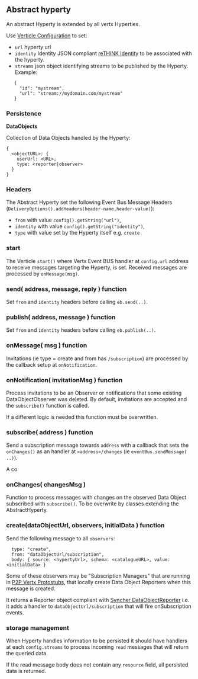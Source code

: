 ## Abstract hyperty

An abstract Hyperty is extended by all vertx Hyperties.

Use [Verticle Configuration](http://vertx.io/docs/vertx-core/java/#_passing_configuration_to_a_verticle) to set:

* `url` hyperty url
* `identity` Identity JSON compliant [reTHINK Identity](https://rethink-project.github.io/specs/datamodel/core/user-identity/readme/) to be associated with the hyperty.
* `streams` json object identifying streams to be published by the Hyperty. Example:

```
   {
     "id": "mystream",
     "url": "stream://mydomain.com/mystream"
   }
```

### Persistence


**DataObjects**

Collection of Data Objects handled by the Hyperty:

```
{
  <objectURL>: {
    userUrl: <URL>,
    type: <reporter|observer>
  }
}
```

### Headers

The Abstract Hyperty set the following Event Bus Message Headers (`DeliveryOptions().addHeaders(header-name,header-value)`):

* `from` with value `config().getString("url")`,
* `identity` with value `config().getString("identity")`,
* `type` with value set by the Hyperty itself e.g. `create`

### start

The Verticle `start()` where Vertx Event BUS handler at `config.url` address to receive messages targeting the Hyperty, is set. Received messages are processed by `onMessage(msg)`.

### send( address, message, reply ) function

Set `from` and `identity` headers before calling `eb.send(..)`.

### publish( address, message ) function

Set `from` and `identity` headers before calling `eb.publish(..)`.

### onMessage( msg ) function

Invitations (ie type = create and from has `/subscription`) are processed by the callback setup at `onNotification`.

### onNotification( invitationMsg ) function

Process invitations to be an Observer or notifications that some existing DataObjectObserver was deleted. By default, invitations are accepted and the `subscribe()` function is called.

If a different logic is needed this function must be overwritten.

### subscribe( address ) function

Send a subscription message towards `address` with a callback that sets the `onChanges()` as an handler at `<address>/changes` (ie `eventBus.sendMessage( ..)`).

A co

### onChanges( changesMsg )

Function to process messages with changes on the observed Data Object subscribed with `subscribe()`. To be overwrite by classes extending the AbstractHyperty.

### create(dataObjectUrl, observers, initialData ) function

Send the following message to all `observers`:

```
  type: "create",
  from: "dataObjectUrl/subscription",
  body: { source: <hypertyUrl>, schema: <catalogueURL>, value: <initialData> }
```

Some of these observers may be "Subscription Managers" that are running in [P2P Vertx Protostubs](https://github.com/reTHINK-project/dev-protostubs/blob/develop/docs/p2p-vertx/readme.md#subscription_manager), that locally create Data Object Reporters when this message is created.

It returns a Reporter object compliant with [Syncher DataObjectReporter](https://github.com/reTHINK-project/specs/blob/master/service-framework/syncher.md) i.e. it adds a handler to `dataObjectUrl/subscription` that will fire onSubscription events.

### storage management

When Hyperty handles information to be persisted it should have handlers at each `config.streams` to process incoming `read` messages that will return the queried data.

If the read message body does not contain any `resource` field, all persisted data is returned.
